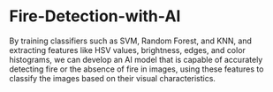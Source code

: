 # Fire-Detection-with-AI
By training classifiers such as SVM, Random Forest, and KNN, and extracting features like HSV values, brightness, edges, and color histograms, we can develop an AI model that is capable of accurately detecting fire or the absence of fire in images, using these features to classify the images based on their visual characteristics.
